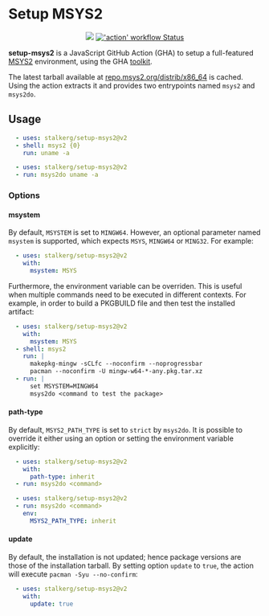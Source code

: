 # Setup MSYS2

<p align="center">
  <a title="Dependency Status" href="https://david-dm.org/stalkerg/setup-msys2"><img src="https://img.shields.io/david/stalkerg/setup-msys2.svg?longCache=true&logo=npm&label=deps"></a><!--
  -->
  <a title="'action' workflow Status" href="https://github.com/stalkerg/setup-msys2/actions"><img alt="'action' workflow Status" src="https://github.com/stalkerg/setup-msys2/workflows/action/badge.svg"></a>
</p>

**setup-msys2** is a JavaScript GitHub Action (GHA) to setup a full-featured [MSYS2](https://www.msys2.org/) environment, using the GHA [toolkit](https://github.com/actions/toolkit).

The latest tarball available at [repo.msys2.org/distrib/x86_64](http://repo.msys2.org/distrib/x86_64/) is cached. Using the action extracts it and provides two entrypoints named `msys2` and `msys2do`.

## Usage

```yaml
  - uses: stalkerg/setup-msys2@v2
  - shell: msys2 {0}
    run: uname -a
```

```yaml
  - uses: stalkerg/setup-msys2@v2
  - run: msys2do uname -a
```

### Options

#### msystem

By default, `MSYSTEM` is set to `MINGW64`. However, an optional parameter named `msystem` is supported, which expects `MSYS`, `MINGW64` or `MING32`. For example:

```yaml
  - uses: stalkerg/setup-msys2@v2
    with:
      msystem: MSYS
```

Furthermore, the environment variable can be overriden. This is useful when multiple commands need to be executed in different contexts. For example, in order to build a PKGBUILD file and then test the installed artifact:

```yaml
  - uses: stalkerg/setup-msys2@v2
    with:
      msystem: MSYS
  - shell: msys2
    run: |
      makepkg-mingw -sCLfc --noconfirm --noprogressbar
      pacman --noconfirm -U mingw-w64-*-any.pkg.tar.xz
  - run: |
      set MSYSTEM=MINGW64
      msys2do <command to test the package>
```

#### path-type

By default, `MSYS2_PATH_TYPE` is set to `strict` by `msys2do`. It is possible to override it either using an option or setting the environment variable explicitly:

```yaml
  - uses: stalkerg/setup-msys2@v2
    with:
      path-type: inherit
  - run: msys2do <command>
```

```yaml
  - uses: stalkerg/setup-msys2@v2
  - run: msys2do <command>
    env:
      MSYS2_PATH_TYPE: inherit
```

#### update

By default, the installation is not updated; hence package versions are those of the installation tarball. By setting option `update` to `true`, the action will execute `pacman -Syu --no-confirm`:

```yaml
  - uses: stalkerg/setup-msys2@v2
    with:
      update: true
```
